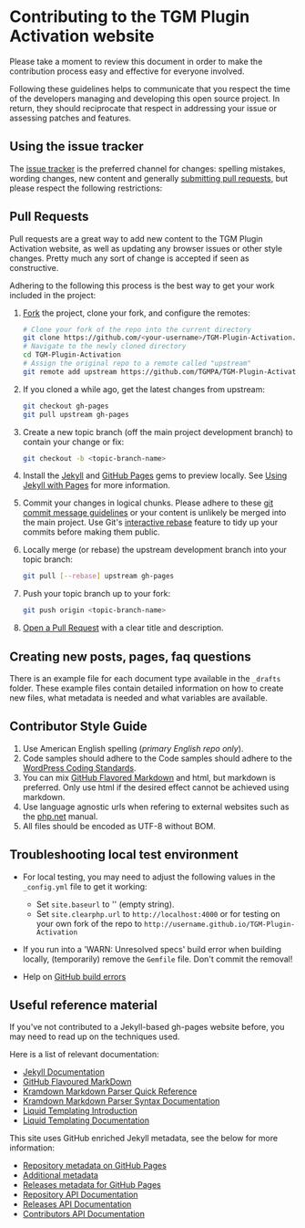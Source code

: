 # Contributing to the TGM Plugin Activation website

Please take a moment to review this document in order to make the contribution process easy and
effective for everyone involved.

Following these guidelines helps to communicate that you respect the time of the developers managing
and developing this open source project. In return, they should reciprocate that respect in addressing
your issue or assessing patches and features.


## Using the issue tracker

The [issue tracker](https://github.com/TGMPA/TGM-Plugin-Activation/issues) is the preferred channel
for changes: spelling mistakes, wording changes, new content and generally [submitting pull requests](#pull-requests),
but please respect the following restrictions:


<a name="pull-requests"></a>
## Pull Requests

Pull requests are a great way to add new content to the TGM Plugin Activation website, as well as updating
any browser issues or other style changes. Pretty much any sort of change is accepted if seen as constructive.

Adhering to the following this process is the best way to get your work included in the project:

1. [Fork](http://help.github.com/fork-a-repo/) the project, clone your fork, and configure the remotes:

   ```bash
   # Clone your fork of the repo into the current directory
   git clone https://github.com/<your-username>/TGM-Plugin-Activation.git
   # Navigate to the newly cloned directory
   cd TGM-Plugin-Activation
   # Assign the original repo to a remote called "upstream"
   git remote add upstream https://github.com/TGMPA/TGM-Plugin-Activation.git
   ```

2. If you cloned a while ago, get the latest changes from upstream:

   ```bash
   git checkout gh-pages
   git pull upstream gh-pages
   ```

3. Create a new topic branch (off the main project development branch) to contain your change or fix:

   ```bash
   git checkout -b <topic-branch-name>
   ```

4. Install the [Jekyll](https://github.com/jekyll/jekyll/) and [GitHub Pages](https://github.com/github/pages-gem)
   gems to preview locally.
   See [Using Jekyll with Pages](https://help.github.com/articles/using-jekyll-with-pages) for more information.

5. Commit your changes in logical chunks. Please adhere to these [git commit
   message guidelines](http://tbaggery.com/2008/04/19/a-note-about-git-commit-messages.html)
   or your content is unlikely be merged into the main project. Use Git's
   [interactive rebase](https://help.github.com/articles/interactive-rebase)
   feature to tidy up your commits before making them public.

6. Locally merge (or rebase) the upstream development branch into your topic branch:

   ```bash
   git pull [--rebase] upstream gh-pages
   ```

7. Push your topic branch up to your fork:

   ```bash
   git push origin <topic-branch-name>
   ```

8. [Open a Pull Request](https://help.github.com/articles/using-pull-requests/)
    with a clear title and description.


## Creating new posts, pages, faq questions

There is an example file for each document type available in the `_drafts` folder. These example
files contain detailed information on how to create new files, what metadata is needed and what
variables are available.


## Contributor Style Guide

1. Use American English spelling (*primary English repo only*).
2. Code samples should adhere to the Code samples should adhere to the
   [WordPress Coding Standards](https://github.com/WordPress-Coding-Standards/WordPress-Coding-Standards/).
3. You can mix [GitHub Flavored Markdown](http://github.github.com/github-flavored-markdown/) and html,
   but markdown is preferred. Only use html if the desired effect cannot be achieved using markdown.
4. Use language agnostic urls when refering to external websites such as the
   [php.net](http://php.net/urlhowto) manual.
5. All files should be encoded as UTF-8 without BOM.


## Troubleshooting local test environment

* For local testing, you may need to adjust the following values in the `_config.yml` file to get it working:
   - Set `site.baseurl` to '' (empty string).
   - Set `site.clearphp.url` to `http://localhost:4000` or for testing on your own fork of the repo
     to `http://username.github.io/TGM-Plugin-Activation`

* If you run into a 'WARN: Unresolved specs' build error when building locally, (temporarily) remove
  the `Gemfile` file. Don't commit the removal!

* Help on [GitHub build errors](https://help.github.com/articles/troubleshooting-github-pages-build-failures)


## Useful reference material

If you've not contributed to a Jekyll-based gh-pages website before, you may need to read up on the techniques used.

Here is a list of relevant documentation:

* [Jekyll Documentation](http://jekyllrb.com/docs/)
* [GitHub Flavoured MarkDown](https://guides.github.com/features/mastering-markdown/)
* [Kramdown Markdown Parser Quick Reference](http://kramdown.gettalong.org/quickref.html)
* [Kramdown Markdown Parser Syntax Documentation](http://kramdown.gettalong.org/syntax.html)
* [Liquid Templating Introduction](https://github.com/Shopify/liquid/wiki/Liquid-for-Designers)
* [Liquid Templating Documentation](https://docs.shopify.com/themes/liquid-documentation/)


This site uses GitHub enriched Jekyll metadata, see the below for more information:

* [Repository metadata on GitHub Pages](https://help.github.com/articles/repository-metadata-on-github-pages/)
* [Additional metadata](https://github.com/blog/1833-github-pages-3)
* [Releases metadata for GitHub Pages](https://github.com/blog/1996-releases-metadata-for-github-pages)
* [Repository API Documentation](https://developer.github.com/v3/repos/)
* [Releases API Documentation](https://developer.github.com/v3/repos/releases/)
* [Contributors API Documentation](https://developer.github.com/v3/repos/#list-contributors)